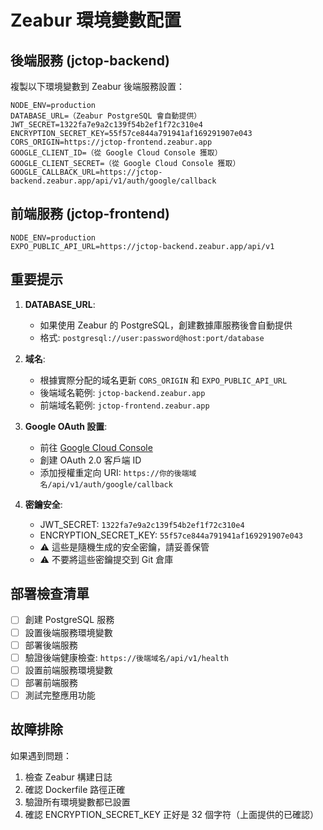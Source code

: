 # Zeabur 環境變數配置

## 後端服務 (jctop-backend)

複製以下環境變數到 Zeabur 後端服務設置：

```env
NODE_ENV=production
DATABASE_URL=（Zeabur PostgreSQL 會自動提供）
JWT_SECRET=1322fa7e9a2c139f54b2ef1f72c310e4
ENCRYPTION_SECRET_KEY=55f57ce844a791941af169291907e043
CORS_ORIGIN=https://jctop-frontend.zeabur.app
GOOGLE_CLIENT_ID=（從 Google Cloud Console 獲取）
GOOGLE_CLIENT_SECRET=（從 Google Cloud Console 獲取）
GOOGLE_CALLBACK_URL=https://jctop-backend.zeabur.app/api/v1/auth/google/callback
```

## 前端服務 (jctop-frontend)

```env
NODE_ENV=production
EXPO_PUBLIC_API_URL=https://jctop-backend.zeabur.app/api/v1
```

## 重要提示

1. **DATABASE_URL**: 
   - 如果使用 Zeabur 的 PostgreSQL，創建數據庫服務後會自動提供
   - 格式: `postgresql://user:password@host:port/database`

2. **域名**:
   - 根據實際分配的域名更新 `CORS_ORIGIN` 和 `EXPO_PUBLIC_API_URL`
   - 後端域名範例: `jctop-backend.zeabur.app`
   - 前端域名範例: `jctop-frontend.zeabur.app`

3. **Google OAuth 設置**:
   - 前往 [Google Cloud Console](https://console.cloud.google.com/)
   - 創建 OAuth 2.0 客戶端 ID
   - 添加授權重定向 URI: `https://你的後端域名/api/v1/auth/google/callback`

4. **密鑰安全**:
   - JWT_SECRET: `1322fa7e9a2c139f54b2ef1f72c310e4`
   - ENCRYPTION_SECRET_KEY: `55f57ce844a791941af169291907e043`
   - ⚠️ 這些是隨機生成的安全密鑰，請妥善保管
   - ⚠️ 不要將這些密鑰提交到 Git 倉庫

## 部署檢查清單

- [ ] 創建 PostgreSQL 服務
- [ ] 設置後端服務環境變數
- [ ] 部署後端服務
- [ ] 驗證後端健康檢查: `https://後端域名/api/v1/health`
- [ ] 設置前端服務環境變數
- [ ] 部署前端服務
- [ ] 測試完整應用功能

## 故障排除

如果遇到問題：
1. 檢查 Zeabur 構建日誌
2. 確認 Dockerfile 路徑正確
3. 驗證所有環境變數都已設置
4. 確認 ENCRYPTION_SECRET_KEY 正好是 32 個字符（上面提供的已確認）